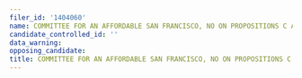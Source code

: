 ```yaml
---
filer_id: '1404060'
name: COMMITTEE FOR AN AFFORDABLE SAN FRANCISCO, NO ON PROPOSITIONS C AND D
candidate_controlled_id: ''
data_warning: 
opposing_candidate: 
title: COMMITTEE FOR AN AFFORDABLE SAN FRANCISCO, NO ON PROPOSITIONS C AND D
---
```

